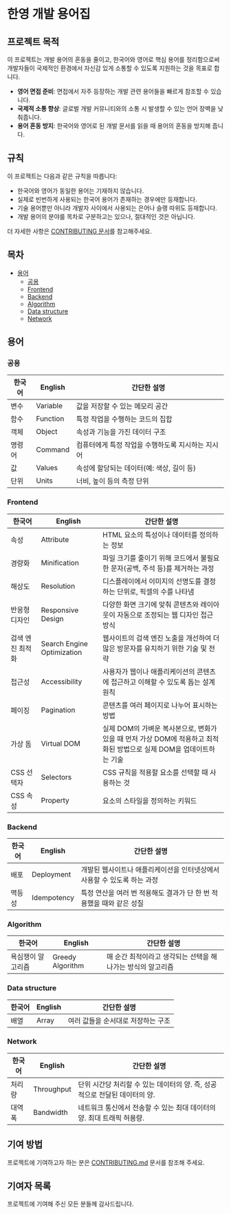 # 한영 개발 용어집

## 프로젝트 목적
이 프로젝트는 개발 용어의 혼동을 줄이고, 한국어와 영어로 핵심 용어를 정리함으로써 개발자들이 국제적인 환경에서 자신감 있게 소통할 수 있도록 지원하는 것을 목표로 합니다.

- **영어 면접 준비**: 면접에서 자주 등장하는 개발 관련 용어들을 빠르게 참조할 수 있습니다.
- **국제적 소통 향상**: 글로벌 개발 커뮤니티와의 소통 시 발생할 수 있는 언어 장벽을 낮춰줍니다.
- **용어 혼동 방지**: 한국어와 영어로 된 개발 문서를 읽을 때 용어의 혼동을 방지해 줍니다.

## 규칙
이 프로젝트는 다음과 같은 규칙을 따릅니다:

- 한국어와 영어가 동일한 용어는 기재하지 않습니다.
- 실제로 빈번하게 사용되는 한국어 용어가 존재하는 경우에만 등재합니다.
- 기술 용어뿐만 아니라 개발자 사이에서 사용되는 은어나 슬랭 따위도 등재합니다.
- 개발 용어의 분야를 목차로 구분하고는 있으나, 절대적인 것은 아닙니다.

더 자세한 사항은 [CONTRIBUTING 문서](./CONTRIBUTING.md)를 참고해주세요.

## 목차
- [용어]()
  - [공용](#공용)
  - [Frontend](#Frontend)
  - [Backend](#Backend)
  - [Algorithm](#Algorithm)
  - [Data structure]()
  - [Network](#Network)

## 용어
### 공용
| 한국어 | English  | 간단한 설명                            |
| ------ | -------- | -------------------------------------- |
| 변수   | Variable | 값을 저장할 수 있는 메모리 공간 |
| 함수   | Function | 특정 작업을 수행하는 코드의 집합       |
| 객체   | Object   | 속성과 기능을 가진 데이터 구조         |
| 명령어	| Command | 컴퓨터에게 특정 작업을 수행하도록 지시하는 지시어 |
| 값 |	Values | 속성에 할당되는 데이터(예: 색상, 길이 등) |
| 단위 |	Units |	너비, 높이 등의 측정 단위 |


### Frontend
| 한국어 | English  | 간단한 설명                            |
| ------ | -------- | -------------------------------------- |
| 속성 | Attribute | HTML 요소의 특성이나 데이터를 정의하는 정보 |
| 경량화 | Minification | 파일 크기를 줄이기 위해 코드에서 불필요한 문자(공백, 주석 등)를 제거하는 과정 |
| 해상도 | Resolution | 디스플레이에서 이미지의 선명도를 결정하는 단위로, 픽셀의 수를 나타냄 |
| 반응형 디자인 | Responsive Design | 다양한 화면 크기에 맞춰 콘텐츠와 레이아웃이 자동으로 조정되는 웹 디자인 접근 방식 |
| 검색 엔진 최적화 | Search Engine Optimization | 웹사이트의 검색 엔진 노출을 개선하여 더 많은 방문자를 유치하기 위한 기술 및 전략 |
|접근성|	Accessibility	|사용자가 웹이나 애플리케이션의 콘텐츠에 접근하고 이해할 수 있도록 돕는 설계 원칙|
|페이징	|Pagination|	콘텐츠를 여러 페이지로 나누어 표시하는 방법|
|가상 돔	|Virtual DOM	|실제 DOM의 가벼운 복사본으로, 변화가 있을 때 먼저 가상 DOM에 적용하고 최적화된 방법으로 실제 DOM을 업데이트하는 기술|
|CSS 선택자 | Selectors | CSS 규칙을 적용할 요소를 선택할 때 사용하는 것 |
|CSS 속성 |	Property | 요소의 스타일을 정의하는 키워드 |


### Backend
| 한국어 | English  | 간단한 설명                            |
| ------ | -------- | -------------------------------------- |
| 배포 | Deployment | 개발된 웹사이트나 애플리케이션을 인터넷상에서 사용할 수 있도록 하는 과정 |
| 멱등성 | Idempotency | 특정 연산을 여러 번 적용해도 결과가 단 한 번 적용했을 때와 같은 성질 |

### Algorithm
| 한국어 | English  | 간단한 설명                            |
| ------ | -------- | -------------------------------------- |
|욕심쟁이 알고리즘 |Greedy Algorithm| 매 순간 최적이라고 생각되는 선택을 해 나가는 방식의 알고리즘 |

### Data structure
| 한국어 | English  | 간단한 설명                            |
| ------ | -------- | -------------------------------------- |
|배열	|Array|여러 값들을 순서대로 저장하는 구조|

### Network
| 한국어 | English  | 간단한 설명                            |
| ------ | -------- | -------------------------------------- |
|처리량|	Throughput	|단위 시간당 처리할 수 있는 데이터의 양. 즉, 성공적으로 전달된 데이터의 양.|
|대역 폭|	Bandwidth	|네트워크 통신에서 전송할 수 있는 최대 데이터의 양. 최대 트래픽 허용량.|


## 기여 방법
프로젝트에 기여하고자 하는 분은 [CONTRIBUTING.md](./CONTRIBUTING.md) 문서를 참조해 주세요.

## 기여자 목록

프로젝트에 기여해 주신 모든 분들께 감사드립니다.
